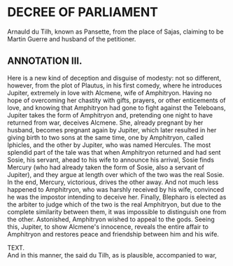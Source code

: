 # DECREE OF PARLIAMENT

Arnauld du Tilh, known as Pansette, from the place of Sajas, claiming to be Martin Guerre and husband of the petitioner.

## ANNOTATION III.

Here is a new kind of deception and disguise of modesty: not so different, however, from the plot of Plautus, in his first comedy, where he introduces Jupiter, extremely in love with Alcmene, wife of Amphitryon. Having no hope of overcoming her chastity with gifts, prayers, or other enticements of love, and knowing that Amphitryon had gone to fight against the Teleboans, Jupiter takes the form of Amphitryon and, pretending one night to have returned from war, deceives Alcmene. She, already pregnant by her husband, becomes pregnant again by Jupiter, which later resulted in her giving birth to two sons at the same time, one by Amphitryon, called Iphicles, and the other by Jupiter, who was named Hercules. The most splendid part of the tale was that when Amphitryon returned and had sent Sosie, his servant, ahead to his wife to announce his arrival, Sosie finds Mercury (who had already taken the form of Sosie, also a servant of Jupiter), and they argue at length over which of the two was the real Sosie. In the end, Mercury, victorious, drives the other away. And not much less happened to Amphitryon, who was harshly received by his wife, convinced he was the impostor intending to deceive her. Finally, Blepharo is elected as the arbiter to judge which of the two is the real Amphitryon, but due to the complete similarity between them, it was impossible to distinguish one from the other. Astonished, Amphitryon wished to appeal to the gods. Seeing this, Jupiter, to show Alcmene's innocence, reveals the entire affair to Amphitryon and restores peace and friendship between him and his wife.

TEXT.  
And in this manner, the said du Tilh, as is plausible, accompanied to war,